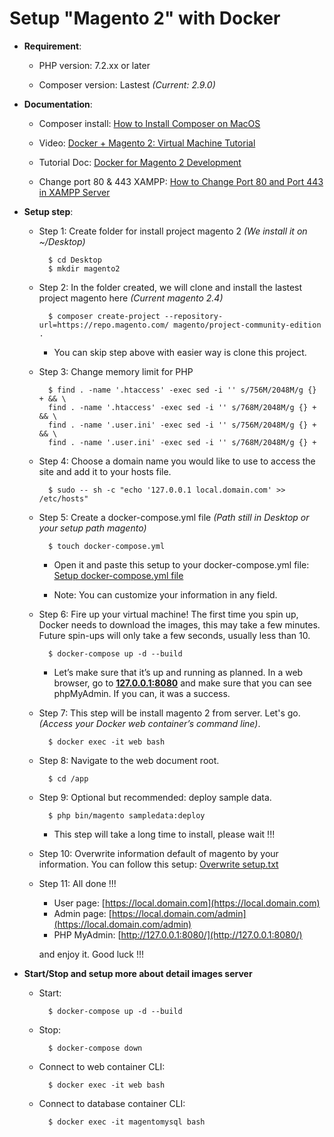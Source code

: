 # Setup "Magento 2" with Docker #


- **Requirement**:

    - PHP version: 7.2.xx or later

    - Composer version: Lastest *(Current: 2.9.0)*

- **Documentation**:

    - Composer install: [How to Install Composer on MacOS](https://tecadmin.net/install-composer-on-macos/)

    - Video: [Docker + Magento 2: Virtual Machine Tutorial](https://www.youtube.com/watch?v=QTXRYKRldiU)

    - Tutorial Doc: [Docker for Magento 2 Development](https://www.magemodule.com/all-things-magento/magento-2-tutorials/docker-magento-2-development/)

    - Change port 80 & 443 XAMPP: [How to Change Port 80 and Port 443 in XAMPP Server](https://www.youtube.com/watch?v=rbycmTTAiqI)

- **Setup step**:

    - Step 1: Create folder for install project magento 2 *(We install it on ~/Desktop)*

            $ cd Desktop
            $ mkdir magento2

    - Step 2: In the folder created, we will clone and install the lastest project magento here *(Current magento 2.4)*

            $ composer create-project --repository-url=https://repo.magento.com/ magento/project-community-edition .

        - You can skip step above with easier way is clone this project.

    - Step 3: Change memory limit for PHP

            $ find . -name '.htaccess' -exec sed -i '' s/756M/2048M/g {} + && \
            find . -name '.htaccess' -exec sed -i '' s/768M/2048M/g {} + && \
            find . -name '.user.ini' -exec sed -i '' s/756M/2048M/g {} + && \
            find . -name '.user.ini' -exec sed -i '' s/768M/2048M/g {} +

    - Step 4: Choose a domain name you would like to use to access the site and add it to your hosts file.

            $ sudo -- sh -c "echo '127.0.0.1 local.domain.com' >> /etc/hosts"

    - Step 5: Create a docker-compose.yml file *(Path still in Desktop or your setup path magento)*

            $ touch docker-compose.yml
            
        - Open it and paste this setup to your docker-compose.yml file: [Setup docker-compose.yml file](./docker-compose.yml)

        - Note: You can customize your information in any field.

    - Step 6: Fire up your virtual machine! The first time you spin up, Docker needs to download the images, this may take a few minutes. Future spin-ups will only take a few seconds, usually less than 10.

            $ docker-compose up -d --build

        - Let’s make sure that it’s up and running as planned. In a web browser, go to **[127.0.0.1:8080](http://127.0.0.1:8080/)** and make sure that you can see phpMyAdmin. If you can, it was a success.

    - Step 7: This step will be install magento 2 from server. Let's go. *(Access your Docker web container’s command line)*.

            $ docker exec -it web bash

    - Step 8: Navigate to the web document root.

            $ cd /app

    - Step 9: Optional but recommended: deploy sample data.

            $ php bin/magento sampledata:deploy

        - This step will take a long time to install, please wait !!!

    - Step 10: Overwrite information default of magento by your information. You can follow this setup: [Overwrite setup.txt](./setup.txt)

    - Step 11: All done !!!
        - User page: [https://local.domain.com](https://local.domain.com)
        - Admin page: [https://local.domain.com/admin](https://local.domain.com/admin)
        - PHP MyAdmin: [http://127.0.0.1:8080/](http://127.0.0.1:8080/)
        
        and enjoy it. Good luck !!!

- **Start/Stop and setup more about detail images server**

    - Start:
    
            $ docker-compose up -d --build

    - Stop:

            $ docker-compose down

    - Connect to web container CLI:

            $ docker exec -it web bash

    - Connect to database container CLI:

            $ docker exec -it magentomysql bash
